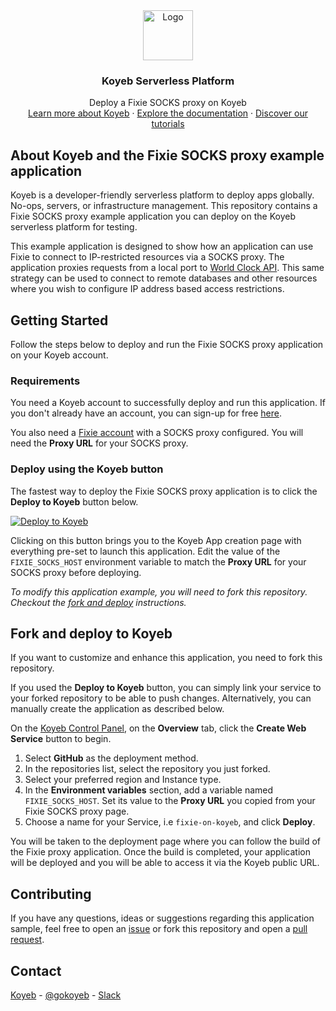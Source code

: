 <div align="center">
  <a href="https://koyeb.com">
    <img src="https://www.koyeb.com/static/images/icons/koyeb.svg" alt="Logo" width="80" height="80">
  </a>
  <h3 align="center">Koyeb Serverless Platform</h3>
  <p align="center">
    Deploy a Fixie SOCKS proxy on Koyeb
    <br />
    <a href="https://koyeb.com">Learn more about Koyeb</a>
    ·
    <a href="https://koyeb.com/docs">Explore the documentation</a>
    ·
    <a href="https://koyeb.com/tutorials">Discover our tutorials</a>
  </p>
</div>


## About Koyeb and the Fixie SOCKS proxy example application

Koyeb is a developer-friendly serverless platform to deploy apps globally. No-ops, servers, or infrastructure management.  This repository contains a Fixie SOCKS proxy example application you can deploy on the Koyeb serverless platform for testing.

This example application is designed to show how an application can use Fixie to connect to IP-restricted resources via a SOCKS proxy.  The application proxies requests from a local port to [World Clock API](http://worldclockapi.com). This same strategy can be used to connect to remote databases and other resources where you wish to configure IP address based access restrictions.

## Getting Started

Follow the steps below to deploy and run the Fixie SOCKS proxy application on your Koyeb account.

### Requirements

You need a Koyeb account to successfully deploy and run this application. If you don't already have an account, you can sign-up for free [here](https://app.koyeb.com/auth/signup).

You also need a [Fixie account](https://app.usefixie.com/login) with a SOCKS proxy configured.  You will need the **Proxy URL** for your SOCKS proxy.

### Deploy using the Koyeb button

The fastest way to deploy the Fixie SOCKS proxy application is to click the **Deploy to Koyeb** button below.

[![Deploy to Koyeb](https://www.koyeb.com/static/images/deploy/button.svg)](https://app.koyeb.com/deploy?type=git&name=fixie-wrench-koyeb-example-app&repository=github.com/koyeb/example-fixie&branch=main&env%5BFIXIE_SOCKS_HOST%5D=CHANGE_ME&ports=3000;http;/)

Clicking on this button brings you to the Koyeb App creation page with everything pre-set to launch this application.  Edit the value of the `FIXIE_SOCKS_HOST` environment variable to match the **Proxy URL** for your SOCKS proxy before deploying.

_To modify this application example, you will need to fork this repository. Checkout the [fork and deploy](#fork-and-deploy-to-koyeb) instructions._

## Fork and deploy to Koyeb

If you want to customize and enhance this application, you need to fork this repository.

If you used the **Deploy to Koyeb** button, you can simply link your service to your forked repository to be able to push changes.  Alternatively, you can manually create the application as described below.

On the [Koyeb Control Panel](https://app.koyeb.com/), on the **Overview** tab, click the **Create Web Service** button to begin.

1. Select **GitHub** as the deployment method.
2. In the repositories list, select the repository you just forked.
3. Select your preferred region and Instance type.
4. In the **Environment variables** section, add a variable named `FIXIE_SOCKS_HOST`.  Set its value to the **Proxy URL** you copied from your Fixie SOCKS proxy page.
5. Choose a name for your Service, i.e `fixie-on-koyeb`, and click **Deploy**.

You will be taken to the deployment page where you can follow the build of the Fixie proxy application. Once the build is completed, your application will be deployed and you will be able to access it via the Koyeb public URL.

## Contributing

If you have any questions, ideas or suggestions regarding this application sample, feel free to open an [issue](https://github.com/koyeb/example-fixie/issues) or fork this repository and open a [pull request](https://github.com/koyeb/example-fixie/pulls).

## Contact

[Koyeb](https://www.koyeb.com) - [@gokoyeb](https://twitter.com/gokoyeb) - [Slack](http://slack.koyeb.com/)
